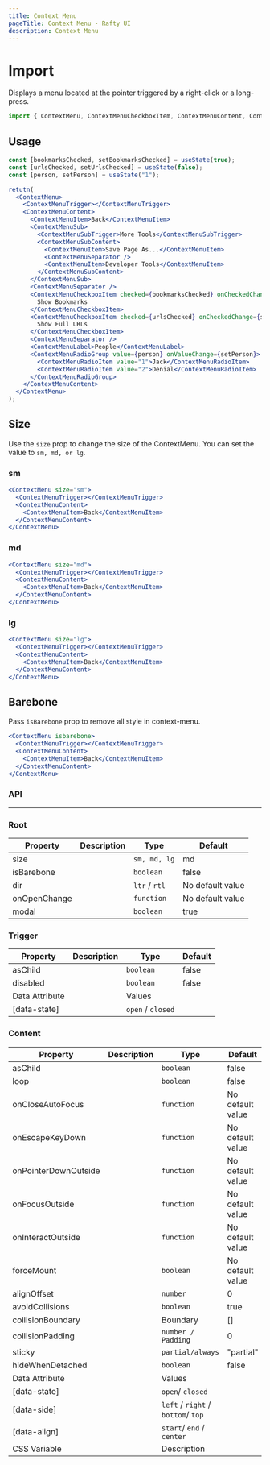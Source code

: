 ```yaml
---
title: Context Menu
pageTitle: Context Menu - Rafty UI
description: Context Menu
---
```


# Import

Displays a menu located at the pointer triggered by a right-click or a long-press.

```jsx
import { ContextMenu, ContextMenuCheckboxItem, ContextMenuContent, ContextMenuItem, ContextMenuLabel, ContextMenuRadioGroup, ContextMenuRadioItem, ContextMenuSeparator, ContextMenuSub, ContextMenuSubContent, ContextMenuSubTrigger, ContextMenuTrigger } from "@rafty/ui";
```

## Usage

```jsx
const [bookmarksChecked, setBookmarksChecked] = useState(true);
const [urlsChecked, setUrlsChecked] = useState(false);
const [person, setPerson] = useState("1");

retutn(
  <ContextMenu>
    <ContextMenuTrigger></ContextMenuTrigger>
    <ContextMenuContent>
      <ContextMenuItem>Back</ContextMenuItem>
      <ContextMenuSub>
        <ContextMenuSubTrigger>More Tools</ContextMenuSubTrigger>
        <ContextMenuSubContent>
          <ContextMenuItem>Save Page As...</ContextMenuItem>
          <ContextMenuSeparator />
          <ContextMenuItem>Developer Tools</ContextMenuItem>
        </ContextMenuSubContent>
      </ContextMenuSub>
      <ContextMenuSeparator />
      <ContextMenuCheckboxItem checked={bookmarksChecked} onCheckedChange={setBookmarksChecked}>
        Show Bookmarks
      </ContextMenuCheckboxItem>
      <ContextMenuCheckboxItem checked={urlsChecked} onCheckedChange={setUrlsChecked}>
        Show Full URLs
      </ContextMenuCheckboxItem>
      <ContextMenuSeparator />
      <ContextMenuLabel>People</ContextMenuLabel>
      <ContextMenuRadioGroup value={person} onValueChange={setPerson}>
        <ContextMenuRadioItem value="1">Jack</ContextMenuRadioItem>
        <ContextMenuRadioItem value="2">Denial</ContextMenuRadioItem>
      </ContextMenuRadioGroup>
    </ContextMenuContent>
  </ContextMenu>
);
```

## Size

Use the `size` prop to change the size of the ContextMenu. You can set the value to `sm, md, or lg`.

### sm

```jsx
<ContextMenu size="sm">
  <ContextMenuTrigger></ContextMenuTrigger>
  <ContextMenuContent>
    <ContextMenuItem>Back</ContextMenuItem>
  </ContextMenuContent>
</ContextMenu>
```

### md

```jsx
<ContextMenu size="md">
  <ContextMenuTrigger></ContextMenuTrigger>
  <ContextMenuContent>
    <ContextMenuItem>Back</ContextMenuItem>
  </ContextMenuContent>
</ContextMenu>
```

### lg

```jsx
<ContextMenu size="lg">
  <ContextMenuTrigger></ContextMenuTrigger>
  <ContextMenuContent>
    <ContextMenuItem>Back</ContextMenuItem>
  </ContextMenuContent>
</ContextMenu>
```

## Barebone

Pass `isBarebone` prop to remove all style in context-menu.

```jsx
<ContextMenu isbarebone>
  <ContextMenuTrigger></ContextMenuTrigger>
  <ContextMenuContent>
    <ContextMenuItem>Back</ContextMenuItem>
  </ContextMenuContent>
</ContextMenu>
```

### API

---

### Root

| Property     | Description | Type          | Default          |
| ------------ | ----------- | ------------- | ---------------- |
| size         |             | `sm, md, lg`  | md               |
| isBarebone   |             | `boolean`     | false            |
| dir          |             | `ltr` / `rtl` | No default value |
| onOpenChange |             | `function`    | No default value |
| modal        |             | `boolean`     | true             |

### Trigger

| Property       | Description | Type              | Default |
| -------------- | ----------- | ----------------- | ------- |
| asChild        |             | `boolean`         | false   |
| disabled       |             | `boolean`         | false   |
| Data Attribute |             | Values            |         |
| [data-state]   |             | `open` / `closed` |         |

### Content

| Property             | Description | Type                               | Default          |
| -------------------- | ----------- | ---------------------------------- | ---------------- |
| asChild              |             | `boolean`                          | false            |
| loop                 |             | `boolean`                          | false            |
| onCloseAutoFocus     |             | `function`                         | No default value |
| onEscapeKeyDown      |             | `function`                         | No default value |
| onPointerDownOutside |             | `function`                         | No default value |
| onFocusOutside       |             | `function`                         | No default value |
| onInteractOutside    |             | `function`                         | No default value |
| forceMount           |             | `boolean`                          | No default value |
| alignOffset          |             | `number`                           | 0                |
| avoidCollisions      |             | `boolean`                          | true             |
| collisionBoundary    |             | Boundary                           | []               |
| collisionPadding     |             | `number / Padding `                | 0                |
| sticky               |             | `partial/always`                   | "partial"        |
| hideWhenDetached     |             | `boolean`                          | false            |
| Data Attribute       |             | Values                             |                  |
| [data-state]         |             | `open`/ `closed`                   |                  |
| [data-side]          |             | `left` / `right` / `bottom`/ `top` |                  |
| [data-align]         |             | `start`/ `end` / `center`          |                  |
| CSS Variable         |             | Description                        |                  |
